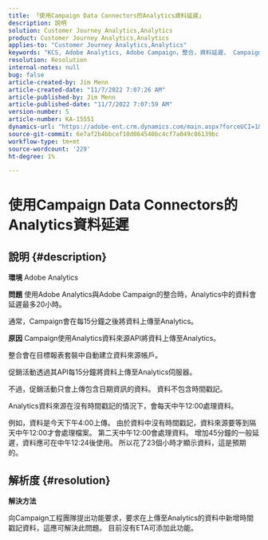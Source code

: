 ```yaml
---
title: 「使用Campaign Data Connectors的Analytics資料延遲」
description: 說明
solution: Customer Journey Analytics,Analytics
product: Customer Journey Analytics,Analytics
applies-to: "Customer Journey Analytics,Analytics"
keywords: "KCS, Adobe Analytics, Adobe Campaign，整合，資料延遲， Campaign Data Connectors，時間戳記，時間戳記"
resolution: Resolution
internal-notes: null
bug: false
article-created-by: Jim Menn
article-created-date: "11/7/2022 7:07:26 AM"
article-published-by: Jim Menn
article-published-date: "11/7/2022 7:07:59 AM"
version-number: 5
article-number: KA-15551
dynamics-url: "https://adobe-ent.crm.dynamics.com/main.aspx?forceUCI=1&pagetype=entityrecord&etn=knowledgearticle&id=a15466d0-6a5e-ed11-9561-6045bd0065f9"
source-git-commit: 6e7af2b4bbcef10d064540bc4cf7a049c06139bc
workflow-type: tm+mt
source-wordcount: '229'
ht-degree: 1%

---
```


# 使用Campaign Data Connectors的Analytics資料延遲

## 說明 {#description}


<b>環境</b>
Adobe Analytics

<b>問題</b>
使用Adobe Analytics與Adobe Campaign的整合時，Analytics中的資料會延遲最多20小時。

通常，Campaign會在每15分鐘之後將資料上傳至Analytics。

<b>原因</b>
Campaign使用Analytics資料來源API將資料上傳至Analytics。

整合會在目標報表套裝中自動建立資料來源帳戶。

促銷活動透過其API每15分鐘將資料上傳至Analytics伺服器。

不過，促銷活動只會上傳包含日期資訊的資料。 資料不包含時間戳記。

Analytics資料來源在沒有時間戳記的情況下，會每天中午12:00處理資料。

例如，資料是今天下午4:00上傳。 由於資料中沒有時間戳記，資料來源要等到隔天中午12:00才會處理檔案。 第二天中午12:00會處理資料。 增加45分鐘的一般延遲，資料應可在中午12:24後使用。 所以花了23個小時才顯示資料，這是預期的。


## 解析度 {#resolution}


<b>解決方法</b>

向Campaign工程團隊提出功能要求，要求在上傳至Analytics的資料中新增時間戳記資料，這應可解決此問題。 目前沒有ETA可添加此功能。


